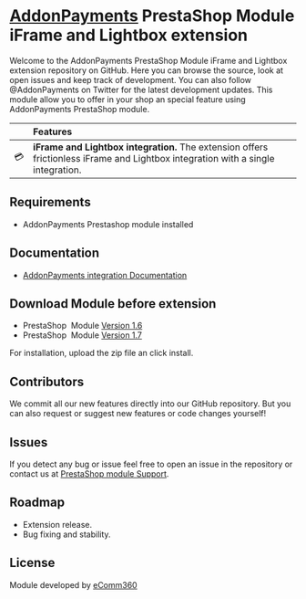 # [AddonPayments](https://www.addonpayments.com/) PrestaShop Module iFrame and Lightbox extension

Welcome to the AddonPayments PrestaShop Module iFrame and Lightbox extension repository on GitHub. Here you can browse the source, look at open issues and keep track of development. You can also follow @AddonPayments on Twitter for the latest development updates. This module allow you to offer in your shop an special feature using AddonPayments PrestaShop module.

<!-- prettier-ignore -->
|       | Features
:---: | :---
💳 | **iFrame and Lightbox integration.** The extension offers frictionless iFrame and Lightbox integration with a single integration.

## Requirements

* AddonPayments Prestashop module installed

## Documentation

* [AddonPayments integration Documentation](https://desarrolladores.addonpayments.com/guides/XXXXXX.pdf)

## Download Module before extension

* PrestaShop  Module [ Version 1.6 ](https://github.com/ComerciaGP/prestashop/tree/master)
* PrestaShop  Module [ Version 1.7 ](https://github.com/ComerciaGP/prestashop/tree/v1.7)

For installation, upload the zip file an click install.

## Contributors 

We commit all our new features directly into our GitHub repository. But you can also request or suggest new features or code changes yourself! 

## Issues

If you detect any bug or issue feel free to open an issue in the repository or contact us at [PrestaShop module Support](addons@ecomm360.es).

## Roadmap

* Extension release.
* Bug fixing and stability.

## License

Module developed by [eComm360](www.ecomm360.es)
